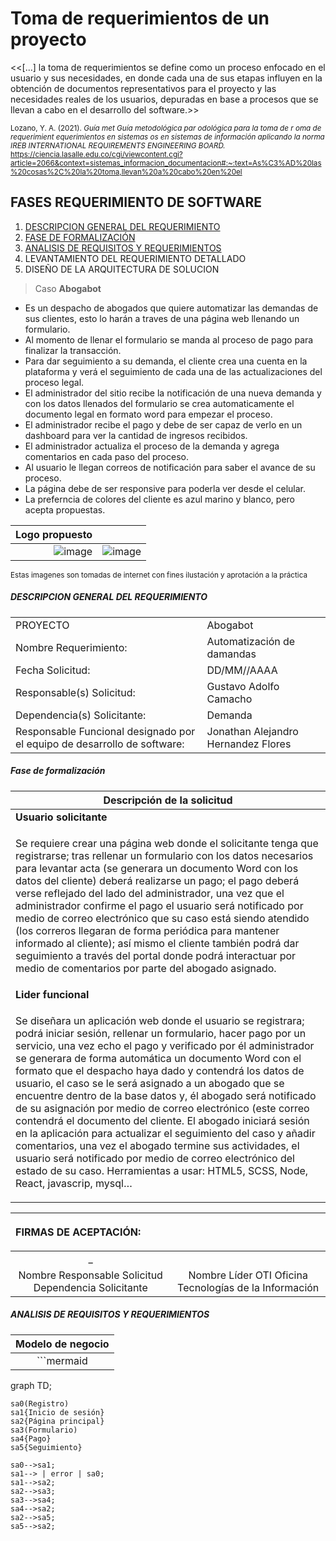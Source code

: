 # Toma de requerimientos de un proyecto

<<[...] la toma de requerimientos se define como un proceso enfocado en el usuario y sus necesidades, en donde cada una de sus etapas influyen en la obtención de documentos representativos para el proyecto y las necesidades reales de los usuarios, depuradas en base a procesos que se llevan a cabo en el desarrollo del software.>>

<sup>Lozano, Y. A. (2021). *Guía met Guía metodológica par odológica para la toma de r oma de requerimient equerimientos en sistemas os en sistemas de información aplicando la norma IREB INTERNATIONAL REQUIREMENTS ENGINEERING BOARD.* https://ciencia.lasalle.edu.co/cgi/viewcontent.cgi?article=2066&context=sistemas_informacion_documentacion#:~:text=As%C3%AD%20las%20cosas%2C%20la%20toma,llevan%20a%20cabo%20en%20el</sup>
## FASES REQUERIMIENTO DE SOFTWARE

1.  [DESCRIPCION GENERAL DEL REQUERIMIENTO](#descripcion-general-del-requerimiento)
3.  [FASE DE FORMALIZACIÓN](#fase-de-formalización)
4.  [ANALISIS DE REQUISITOS Y REQUERIMIENTOS](#analisis-de-requisitos-y-requerimientos)
5.  LEVANTAMIENTO DEL REQUERIMIENTO DETALLADO
6.  DISEÑO DE LA ARQUITECTURA DE SOLUCION

> Caso **Abogabot**

*   Es un despacho de abogados que quiere automatizar las demandas de sus clientes, esto lo harán a traves de una página web llenando un formulario.
*   Al momento de llenar el formulario se manda al proceso de pago para finalizar la transacción.
*   Para dar seguimiento a su demanda, el cliente crea una cuenta en la plataforma y verá el seguimiento de cada una de las actualizaciones del proceso legal.
*   El administrador del sitio recibe la notificación de una nueva demanda y con los datos llenados del formulario se crea automaticamente el documento legal en formato word para empezar el proceso.
*   El administrador recibe el pago y debe de ser capaz de verlo en un dashboard para ver la cantidad de ingresos recibidos.
*   El administrador actualiza el proceso de la demanda y agrega comentarios en cada paso del proceso.
*   Al usuario le llegan correos de notificación para saber el avance de su proceso.
*   La página debe de ser responsive para poderla ver desde el celular.
*   La preferncia de colores del cliente es azul marino y blanco, pero acepta propuestas.

|   Logo propuesto||  
| ---: | :---: |
|![image](https://img.freepik.com/vector-premium/ilustracion-mascota-calendario-como-abogado_152558-74731.jpg)|![image](https://legalmex.com/wp-content/uploads/2020/07/twa_2018_12_ai_job_search_hero-600x450.jpg)|

<sup>Estas imagenes son tomadas de internet con fines ilustación y aprotación a la práctica</sup>

##### DESCRIPCION GENERAL DEL REQUERIMIENTO
|||
| :-- | :-- |
|   PROYECTO |	Abogabot |
|   Nombre Requerimiento: |    Automatización de damandas   |
|   Fecha Solicitud:    |	DD/MM//AAAA |
|   Responsable(s) Solicitud:   |   Gustavo Adolfo Camacho  |
|   Dependencia(s) Solicitante: |	Demanda  |
|   Responsable Funcional designado por el equipo de desarrollo de software:    |	Jonathan Alejandro Hernandez Flores  |

##### Fase de formalización

| <center/> Descripción de la solicitud |
|:--------------------------------------|
| __Usuario solicitante__               |
| <p> Se requiere crear una página web donde el solicitante tenga que registrarse; tras rellenar un formulario con los datos necesarios para levantar acta (se generara un documento Word con los datos del cliente) deberá realizarse un pago; el pago deberá verse reflejado del lado del administrador, una vez que el administrador confirme el pago el usuario será notificado por medio de correo electrónico que su caso está siendo atendido (los correros llegaran de forma periódica para mantener informado al cliente); así mismo el cliente también podrá dar seguimiento a través del portal donde podrá interactuar por medio de comentarios por parte del abogado asignado. </p> |
| __Lider funcional__ |
| <p> Se diseñara un aplicación web donde el usuario se registrara; podrá iniciar sesión, rellenar un formulario, hacer pago por un servicio, una vez echo el pago y verificado por él administrador se generara de forma automática un documento Word con el formato que el despacho haya dado y contendrá los datos de usuario, el caso se le será asignado a un abogado que se encuentre dentro de la base datos y, él abogado será notificado de su asignación por medio de correo electrónico (este correo contendrá el documento del cliente. El abogado iniciará sesión en la aplicación para actualizar el seguimiento del caso y añadir comentarios, una vez el abogado termine sus actividades, el usuario será notificado por medio de correo electrónico del estado de su caso. Herramientas a usar: HTML5, SCSS, Node, React, javascrip, mysql… </p> |

| <p align= left> __FIRMAS DE ACEPTACIÓN:__ </p> ||
|:--:| :--:|
|_|
|Nombre Responsable Solicitud Dependencia Solicitante| Nombre Líder OTI Oficina Tecnologías de la Información|

##### ANALISIS DE REQUISITOS Y REQUERIMIENTOS 

|Modelo de negocio|
|:--:|
| ```mermaid
graph TD;
    
    sa0(Registro)
    sa1{Inicio de sesión}
    sa2{Página principal}
    sa3(Formulario)
    sa4{Pago}
    sa5{Seguimiento}

    sa0-->sa1;
    sa1--> | error | sa0;
    sa1-->sa2;
    sa2-->sa3;
    sa3-->sa4;
    sa4-->sa2;
    sa2-->sa5;
    sa5-->sa2;
    
``` |



